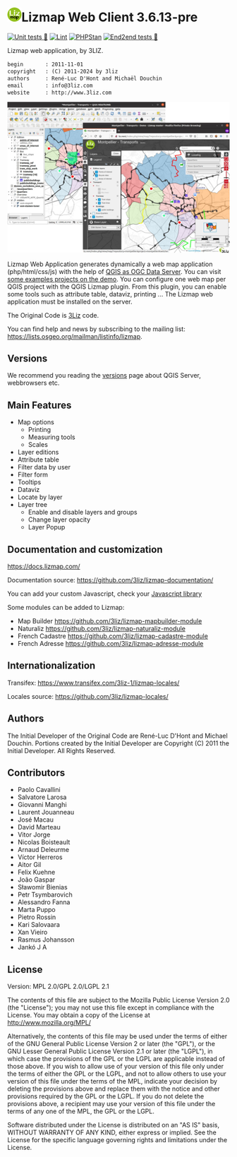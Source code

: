 # [![logo](icon.png "3Liz")][3liz]Lizmap Web Client 3.6.13-pre

[![Unit tests 🎳](https://github.com/3liz/lizmap-web-client/actions/workflows/tests.yml/badge.svg)](https://github.com/3liz/lizmap-web-client/actions/workflows/tests.yml)
[![Lint](https://github.com/3liz/lizmap-web-client/actions/workflows/lint.yml/badge.svg)](https://github.com/3liz/lizmap-web-client/actions/workflows/lint.yml)
[![PHPStan](https://github.com/3liz/lizmap-web-client/actions/workflows/php-stan.yml/badge.svg)](https://github.com/3liz/lizmap-web-client/actions/workflows/php-stan.yml)
[![End2end tests 🎳](https://github.com/3liz/lizmap-web-client/actions/workflows/e2e_tests.yml/badge.svg)](https://github.com/3liz/lizmap-web-client/actions/workflows/e2e_tests.yml)

Lizmap web application, by 3LIZ.

    begin       : 2011-11-01
    copyright   : (C) 2011-2024 by 3liz
    authors     : René-Luc D'Hont and Michaël Douchin
    email       : info@3liz.com
    website     : http://www.3liz.com

![demo](demo.jpg "3Liz")

Lizmap Web Application generates dynamically a web map application (php/html/css/js) with the help of [QGIS as OGC Data Server].
You can visit [some examples projects on the demo](https://demo.lizmap.com/lizmap/).
You can configure one web map per QGIS project with the QGIS Lizmap plugin. From this plugin, you can enable some tools
such as attribute table, dataviz, printing ...
The Lizmap web application must be installed on the server.

The Original Code is [3Liz](https://3liz.com) code.

You can find help and news by subscribing to the mailing list: https://lists.osgeo.org/mailman/listinfo/lizmap.

## Versions

We recommend you reading the [versions](https://github.com/3liz/lizmap-web-client/wiki/Versions) page about QGIS Server, webbrowsers etc.

## Main Features

* Map options
  * Printing
  * Measuring tools
  * Scales
* Layer editions
* Attribute table
* Filter data by user
* Filter form
* Tooltips
* Dataviz
* Locate by layer
* Layer tree
  * Enable and disable layers and groups
  * Change layer opacity
  * Layer Popup

## Documentation and customization

https://docs.lizmap.com/

Documentation source: https://github.com/3liz/lizmap-documentation/

You can add your custom Javascript, check your [Javascript library](https://github.com/3liz/lizmap-javascript-scripts/)

Some modules can be added to Lizmap:
* Map Builder https://github.com/3liz/lizmap-mapbuilder-module
* Naturaliz https://github.com/3liz/lizmap-naturaliz-module
* French Cadastre https://github.com/3liz/lizmap-cadastre-module
* French Adresse https://github.com/3liz/lizmap-adresse-module

## Internationalization

Transifex: https://www.transifex.com/3liz-1/lizmap-locales/

Locales source: https://github.com/3liz/lizmap-locales/

## Authors

The Initial Developer of the Original Code are René-Luc D'Hont and Michael Douchin.
Portions created by the Initial Developer are Copyright (C) 2011 the Initial Developer.
All Rights Reserved.

## Contributors

* Paolo Cavallini
* Salvatore Larosa
* Giovanni Manghi
* Laurent Jouanneau
* José Macau
* David Marteau
* Vitor Jorge
* Nicolas Boisteault
* Arnaud Deleurme
* Víctor Herreros
* Aitor Gil
* Felix Kuehne
* João Gaspar
* Sławomir Bienias
* Petr Tsymbarovich
* Alessandro Fanna
* Marta Puppo
* Pietro Rossin
* Kari Salovaara
* Xan Vieiro
* Rasmus Johansson
* Jankó J A

## License

Version: MPL 2.0/GPL 2.0/LGPL 2.1

The contents of this file are subject to the Mozilla Public License Version 2.0 (the "License"); you may not use this
file except in compliance with the License. You may obtain a copy of the License at http://www.mozilla.org/MPL/

Alternatively, the contents of this file may be used under the terms of either of the GNU General Public License Version 2
or later (the "GPL"), or the GNU Lesser General Public License Version 2.1 or later (the "LGPL"), in which case the
provisions of the GPL or the LGPL are applicable instead of those above. If you wish to allow use of your version of
this file only under the terms of either the GPL or the LGPL, and not to allow others to use your version of this file
under the terms of the MPL, indicate your decision by deleting the provisions above and replace them with the notice and
other provisions required by the GPL or the LGPL. If you do not delete the provisions above, a recipient may use your
version of this file under the terms of any one of the MPL, the GPL or the LGPL.

Software distributed under the License is distributed on an "AS IS" basis, WITHOUT WARRANTY OF ANY KIND, either express
or implied. See the License for the specific language governing rights and limitations under the License.


  [QGIS as OGC Data Server]: https://docs.qgis.org/testing/en/docs/user_manual/working_with_ogc/ogc_server_support.html
  [3Liz]:https://www.3liz.com
